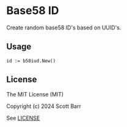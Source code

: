 # Base58 ID

Create random base58 ID's based on UUID's.

## Usage

```
id := b58iud.New()
```

## License

The MIT License (MIT)

Copyright (c) 2024 Scott Barr

See [LICENSE](LICENSE)

